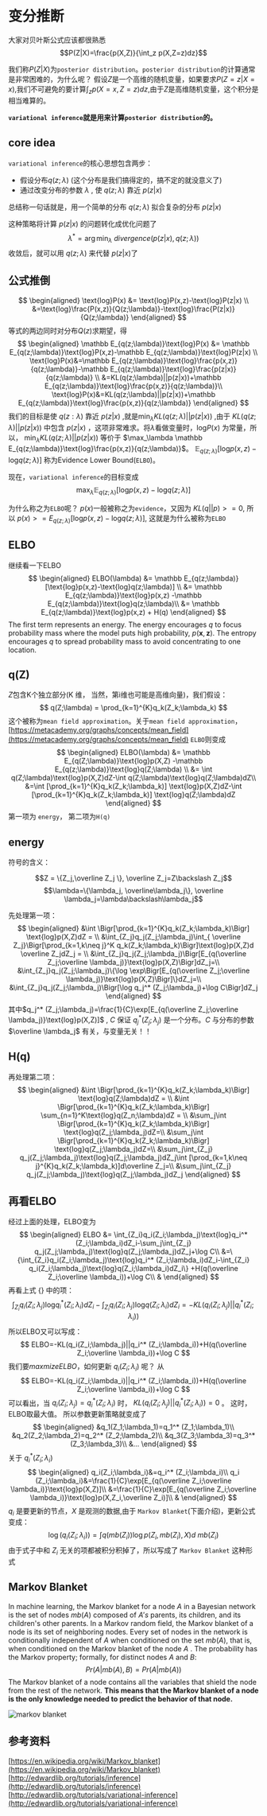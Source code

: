 # 变分推断

大家对贝叶斯公式应该都很熟悉
$$P(Z|X)=\frac{p(X,Z)}{\int_z p(X,Z=z)dz}$$

我们称$P(Z|X)$为`posterior distribution`。`posterior distribution`的计算通常是非常困难的，为什么呢？
假设$Z$是一个高维的随机变量，如果要求$P(Z=z|X=x)$,我们不可避免的要计算$\int_z p(X=x,Z=z)dz$,由于$Z$是高维随机变量，这个积分是相当难算的。

**`variational inference`就是用来计算`posterior distribution`的。**

## core idea
`variational inference`的核心思想包含两步：

- 假设分布$q(z;\lambda)$   (这个分布是我们搞得定的，搞不定的就没意义了)
- 通过改变分布的参数 $\lambda$ , 使 $q(z;\lambda)$ 靠近 $p(z|x)$

总结称一句话就是，用一个简单的分布  $q(z;\lambda)$  拟合复杂的分布  $p(z|x)$

这种策略将计算 $p(z|x)$ 的问题转化成优化问题了
$$
\lambda^* = \arg\min_{\lambda}~divergence(p(z|x),q(z;\lambda))
$$
收敛后，就可以用 $q(z;\lambda)$ 来代替 $p(z|x)$了

## 公式推倒

$$
\begin{aligned}
\text{log}P(x) &= \text{log}P(x,z)-\text{log}P(z|x) \\
&=\text{log}\frac{P(x,z)}{Q(z;\lambda)}-\text{log}\frac{P(z|x)}{Q(z;\lambda)}
\end{aligned}
$$
等式的两边同时对分布$Q(z)$求期望，得
$$
\begin{aligned}
\mathbb E_{q(z;\lambda)}\text{log}P(x) &= \mathbb E_{q(z;\lambda)}\text{log}P(x,z)-\mathbb E_{q(z;\lambda)}\text{log}P(z|x) \\
\text{log}P(x)&=\mathbb E_{q(z;\lambda)}\text{log}\frac{p(x,z)}{q(z;\lambda)}-\mathbb E_{q(z;\lambda)}\text{log}\frac{p(z|x)}{q(z;\lambda)} \\
&=KL(q(z;\lambda)||p(z|x))+\mathbb E_{q(z;\lambda)}\text{log}\frac{p(x,z)}{q(z;\lambda)}\\
\text{log}P(x)&=KL(q(z;\lambda)||p(z|x))+\mathbb E_{q(z;\lambda)}\text{log}\frac{p(x,z)}{q(z;\lambda)}
\end{aligned}
$$
我们的目标是使 $q(z:\lambda)$ 靠近 $p(z|x)$ ,就是$\min_\lambda KL(q(z;\lambda)||p(z|x))$ ,由于 $KL(q(z;\lambda)||p(z|x))$ 中包含 $p(z|x)$ ，这项非常难求。将$\lambda$看做变量时，$\text{log}P(x)$ 为常量，所以， $\min_\lambda KL(q(z;\lambda)||p(z|x))$ 等价于 $\max_\lambda \mathbb E_{q(z;\lambda)}\text{log}\frac{p(x,z)}{q(z;\lambda)}$。 $\mathbb E_{q(z;\lambda)}[\text{log}p(x,z)-\text{log}q(z;\lambda)]$ 称为Evidence Lower Bound(`ELBO`)。

现在，`variational inference`的目标变成$$\max_\lambda \mathbb E_{q(z;\lambda)}[\text{log}p(x,z)-\text{log}q(z;\lambda)]$$

为什么称之为`ELBO`呢？
$p(x)$一般被称之为`evidence`，又因为 $KL(q||p)>=0$, 所以  $p(x)>=E_{q(z;\lambda)}[\text{log}p(x,z)-\text{log}q(z;\lambda)]$, 这就是为什么被称为`ELBO`

## ELBO
继续看一下ELBO
$$
\begin{aligned}
ELBO(\lambda) &= \mathbb E_{q(z;\lambda)}[\text{log}p(x,z)-\text{log}q(z;\lambda)] \\
&= \mathbb E_{q(z;\lambda)}\text{log}p(x,z) -\mathbb E_{q(z;\lambda)}\text{log}q(z;\lambda)\\
&= \mathbb E_{q(z;\lambda)}\text{log}p(x,z) + H(q)
\end{aligned}
$$
The first term represents an energy. The energy encourages $q$ to focus probability mass where the model puts high probability, $p(\mathbf{x}, \mathbf{z})$. The entropy encourages $q$ to spread probability mass to avoid concentrating to one location.

## q(Z)
$Z$包含K个独立部分(K 维， 当然，第i维也可能是高维向量)，我们假设：
$$
q(Z;\lambda) = \prod_{k=1}^{K}q_k(Z_k;\lambda_k)
$$
这个被称为`mean field approximation`。关于`mean field approximation`，[https://metacademy.org/graphs/concepts/mean_field](https://metacademy.org/graphs/concepts/mean_field)
`ELBO`则变成
$$
\begin{aligned}
ELBO(\lambda) &= \mathbb E_{q(Z;\lambda)}\text{log}p(X,Z) -\mathbb E_{q(z;\lambda)}\text{log}q(Z;\lambda) \\
&= \int q(Z;\lambda)\text{log}p(X,Z)dZ-\int q(Z;\lambda)\text{log}q(Z;\lambda)dZ\\
&=\int [\prod_{k=1}^{K}q_k(Z_k;\lambda_k)] \text{log}p(X,Z)dZ-\int [\prod_{k=1}^{K}q_k(Z_k;\lambda_k)] \text{log}q(Z;\lambda)dZ
\end{aligned}
$$
第一项为 `energy`， 第二项为`H(q)`
## energy
符号的含义：

$$Z = \{Z_j,\overline Z_j \}, \overline Z_j=Z\backslash Z_j$$
$$\lambda=\{\lambda_j, \overline\lambda_j\}, \overline \lambda_j=\lambda\backslash\lambda_j$$

先处理第一项：
$$
\begin{aligned}
&\int \Bigr[\prod_{k=1}^{K}q_k(Z_k;\lambda_k)\Bigr] \text{log}p(X,Z)dZ = \\
&\int_{Z_j}q_j(Z_j;\lambda_j)\int_{ \overline Z_j}\Bigr[\prod_{k=1,k\neq j}^K q_k(Z_k;\lambda_k)\Bigr]\text{log}p(X,Z)d \overline Z_jdZ_j = \\
&\int_{Z_j}q_j(Z_j;\lambda_j)\Bigr[E_{q(\overline Z_j;\overline \lambda_j)}\text{log}p(X,Z)\Bigr]dZ_j=\\
&\int_{Z_j}q_j(Z_j;\lambda_j)\{\log \exp\Bigr[E_{q(\overline Z_j;\overline \lambda_j)}\text{log}p(X,Z)\Bigr]\}dZ_j=\\
&\int_{Z_j}q_j(Z_j;\lambda_j)\Bigr[\log q_j^* (Z_j;\lambda_j)+\log C\Bigr]dZ_j
\end{aligned}
$$
其中$q_j^* (Z_j;\lambda_j)=\frac{1}{C}\exp[E_{q(\overline Z_j;\overline \lambda_j)}\text{log}p(X,Z)]$ , $C$ 保证 $q_j^* (Z_j;\lambda_j)$ 是一个分布。$C$ 与分布的参数 $\overline \lambda_j$ 有关，与变量无关！！
## H(q)
再处理第二项：
$$
\begin{aligned}
&\int \Bigr[\prod_{k=1}^{K}q_k(Z_k;\lambda_k)\Bigr] \text{log}q(Z;\lambda)dZ = \\
&\int \Bigr[\prod_{k=1}^{K}q_k(Z_k;\lambda_k)\Bigr] \sum_{n=1}^K\text{log}q(Z_n;\lambda)dZ = \\
&\sum_j\int \Bigr[\prod_{k=1}^{K}q_k(Z_k;\lambda_k)\Bigr]  \text{log}q(Z_j;\lambda_j)dZ=\\
&\sum_j\int \Bigr[\prod_{k=1}^{K}q_k(Z_k;\lambda_k)\Bigr]  \text{log}q(Z_j;\lambda_j)dZ=\\
&\sum_j\int_{Z_j} q_j(Z_j;\lambda_j)\text{log}q(Z_j;\lambda_j)dZ_j\int [\prod_{k=1,k\neq j}^{K}q_k(Z_k;\lambda_k)]d\overline Z_j=\\
&\sum_j\int_{Z_j} q_j(Z_j;\lambda_j)\text{log}q(Z_j;\lambda_j)dZ_j
\end{aligned}
$$

## 再看ELBO
经过上面的处理，ELBO变为
$$
\begin{aligned}
ELBO &= \int_{Z_i}q_i(Z_i;\lambda_j)\text{log}q_i^* (Z_i;\lambda_i)dZ_i-\sum_j\int_{Z_j} q_j(Z_j;\lambda_j)\text{log}q(Z_j;\lambda_j)dZ_j+\log C\\
&=\{\int_{Z_i}q_i(Z_i;\lambda_j)\text{log}q_i^* (Z_i;\lambda_i)dZ_i-\int_{Z_i} q_i(Z_i;\lambda_j)\text{log}q(Z_i;\lambda_i)dZ_i\} +H(q(\overline Z_i;\overline \lambda_i))+\log C\\
&
\end{aligned}
$$
再看上式 $\{\}$ 中的项：
$$
\int_{Z_i}q_i(Z_i;\lambda_j)\text{log}q_i^* (Z_i;\lambda_i)dZ_i-\int_{Z_i} q_i(Z_i;\lambda_j)\text{log}q(Z_i;\lambda_i)dZ_i = -KL(q_i(Z_i;\lambda_j)||q_i^* (Z_i;\lambda_i))
$$
所以ELBO又可以写成：
$$
ELBO=-KL(q_i(Z_i;\lambda_j)||q_i^* (Z_i;\lambda_i))+H(q(\overline Z_i;\overline \lambda_i))+\log C
$$
我们要$maxmize ELBO$，如何更新 $q_i(Z_i;\lambda_i)$ 呢？
从
$$
ELBO=-KL(q_i(Z_i;\lambda_i)||q_i^* (Z_i;\lambda_i))+H(q(\overline Z_i;\overline \lambda_i))+\log C
$$
可以看出，当 $q_i(Z_i;\lambda_j)=q_i^* (Z_i;\lambda_i)$ 时， $KL(q_i(Z_i;\lambda_j)||q_i^* (Z_i;\lambda_i))=0$ 。 这时，ELBO取最大值。
所以参数更新策略就变成了
$$
\begin{aligned}
&q_1(Z_1;\lambda_1)=q_1^* (Z_1;\lambda_1)\\
&q_2(Z_2;\lambda_2)=q_2^* (Z_2;\lambda_2)\\
&q_3(Z_3;\lambda_3)=q_3^* (Z_3;\lambda_3)\\
&...
\end{aligned}
$$
关于 $q_i^* (Z_i;\lambda_i)$
$$
\begin{aligned}
q_i(Z_i;\lambda_i)&=q_i^* (Z_i;\lambda_i)\\
q_i (Z_i;\lambda_i)&=\frac{1}{C}\exp[E_{q(\overline Z_i;\overline \lambda_i)}\text{log}p(X,Z)]\\
&=\frac{1}{C}\exp[E_{q(\overline Z_i;\overline \lambda_i)}\text{log}p(X,Z_i,\overline Z_i)]\\
&
\end{aligned}
$$
$q_i$ 是要更新的节点，$X$ 是观测的数据,由于 `Markov Blanket`(下面介绍)，更新公式变成：
$$
\log(q_i(Z_i;\lambda_i))=\int q(mb(Z_i))\log p(Z_i,mb(Z_i),X)d~mb(Z_i)
$$
由于式子中和 $Z_i$ 无关的项都被积分积掉了，所以写成了 `Markov Blanket` 这种形式
## Markov Blanket
In machine learning, the Markov blanket for a node $A$ in a Bayesian network is the set of nodes $mb(A)$ composed of $A's$ parents, its children, and its children's other parents. In a Markov random field, the Markov blanket of a node is its set of neighboring nodes.
Every set of nodes in the network is conditionally independent of $A$ when conditioned on the set $mb(A)$, that is, when conditioned on the Markov blanket of the node $A$ . The probability has the Markov property; formally, for distinct nodes $A$ and $B$:
$$
Pr(A|mb(A),B)=Pr(A|mb(A))
$$
The Markov blanket of a node contains all the variables that shield the node from the rest of the network. **This means that the Markov blanket of a node is the only knowledge needed to predict the behavior of that node.**

![markov blanket](http://img.blog.csdn.net/20170212131644655?watermark/2/text/aHR0cDovL2Jsb2cuY3Nkbi5uZXQvdTAxMjQzNjE0OQ==/font/5a6L5L2T/fontsize/400/fill/I0JBQkFCMA==/dissolve/70/gravity/SouthEast)
## 参考资料
[https://en.wikipedia.org/wiki/Markov_blanket](https://en.wikipedia.org/wiki/Markov_blanket)
[http://edwardlib.org/tutorials/inference](http://edwardlib.org/tutorials/inference)
[http://edwardlib.org/tutorials/variational-inference](http://edwardlib.org/tutorials/variational-inference)

